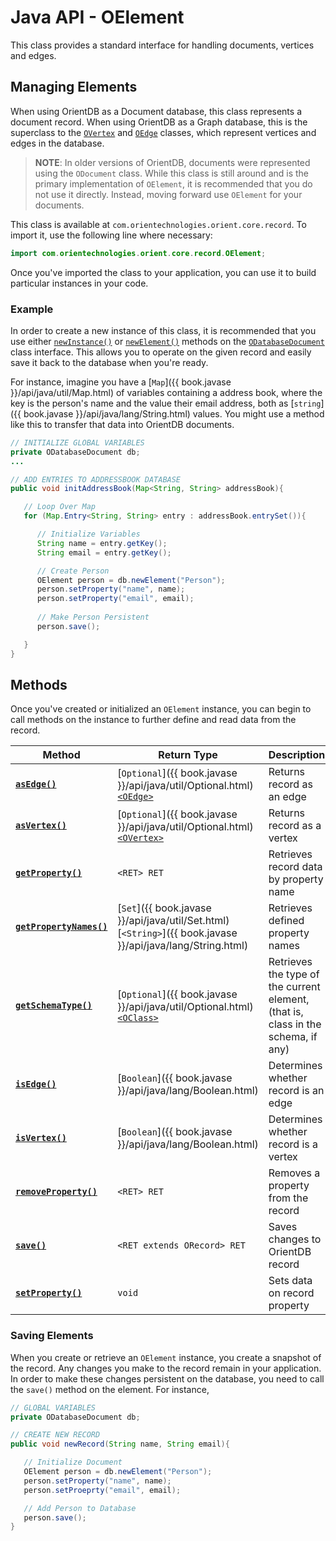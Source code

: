 
# Java API - OElement

This class provides a standard interface for handling documents, vertices and edges.


## Managing Elements

When using OrientDB as a Document database, this class represents a document record.  When using OrientDB as a Graph database, this is the superclass to the [`OVertex`](OVertex.md) and [`OEdge`](OEdge.md) classes, which represent vertices and edges in the database.

>**NOTE**: In older versions of OrientDB, documents were represented using the `ODocument` class.  While this class is still around and is the primary implementation of `OElement`, it is recommended that you do not use it directly.  Instead, moving forward use `OElement` for your documents.

This class is available at `com.orientechnologies.orient.core.record`.  To import it, use the following line where necessary:

```java
import com.orientechnologies.orient.core.record.OElement;
```

Once you've imported the class to your application, you can use it to build particular instances in your code.

### Example

In order to create a new instance of this class, it is recommended that you use either [`newInstance()`](ODatabaseDocument/newInstance.md) or [`newElement()`](ODatabaseDocument/newElement.md) methods on the [`ODatabaseDocument`](ODatabaseDocument.md) class interface.  This allows you to operate on the given record and easily save it back to the database when you're ready. 

For instance, imagine you have a [`Map`]({{ book.javase }}/api/java/util/Map.html) of variables containing a address book, where the key is the person's name and the value their email address, both as [`string`]({{ book.javase }}/api/java/lang/String.html) values.  You might use a method like this to transfer that data into OrientDB documents.

```java
// INITIALIZE GLOBAL VARIABLES
private ODatabaseDocument db;
...

// ADD ENTRIES TO ADDRESSBOOK DATABASE
public void initAddressBook(Map<String, String> addressBook){

   // Loop Over Map
   for (Map.Entry<String, String> entry : addressBook.entrySet()){

      // Initialize Variables
	  String name = entry.getKey();
	  String email = entry.getKey();

	  // Create Person 
	  OElement person = db.newElement("Person");
	  person.setProperty("name", name);
	  person.setProperty("email", email);
	  
	  // Make Person Persistent
	  person.save();

   }
}
```

## Methods

Once you've created or initialized an `OElement` instance, you can begin to call methods on the instance to further define and read data from the record.

| Method | Return Type | Description |
|---|---|---|
| [**`asEdge()`**](OElement/asEdge.md) | [`Optional`]({{ book.javase }}/api/java/util/Optional.html)[`<OEdge>`](OEdge.md) | Returns record as an edge | 
| [**`asVertex()`**](OElement/asVertex.md) | [`Optional`]({{ book.javase }}/api/java/util/Optional.html)[`<OVertex>`](OVertex.md) | Returns record as a vertex |
| [**`getProperty()`**](OElement/getProperty.md) | `<RET> RET` | Retrieves record data by property name |
| [**`getPropertyNames()`**](OElement/getPropertyNames.md) | [`Set`]({{ book.javase }}/api/java/util/Set.html)[`<String>`]({{ book.javase }}/api/java/lang/String.html) | Retrieves defined property names |
| [**`getSchemaType()`**](OElement/getSchemaType.md) | [`Optional`]({{ book.javase }}/api/java/util/Optional.html)[`<OClass>`](OClass.md) | Retrieves the type of the current element, (that is, class in the schema, if any) |
| [**`isEdge()`**](OElement/isEdge.md) | [`Boolean`]({{ book.javase }}/api/java/lang/Boolean.html) | Determines whether record is an edge |
| [**`isVertex()`**](OElement/isVertex.md) | [`Boolean`]({{ book.javase }}/api/java/lang/Boolean.html) | Determines whether record is a vertex |
| [**`removeProperty()`**](OElement/removeProperty.md) | `<RET> RET` | Removes a property from the record |
| [**`save()`**](#saving-elements) | `<RET extends ORecord> RET` | Saves changes to OrientDB record |
| [**`setProperty()`**](OElement/setProperty.md) | `void` | Sets data on record property |

### Saving Elements

When you create or retrieve an `OElement` instance, you create a snapshot of the record.  Any changes you make to the record remain in your application.  In order to make these changes persistent on the database, you need to call the `save()` method on the element.  For instance,

```java
// GLOBAL VARIABLES
private ODatabaseDocument db;

// CREATE NEW RECORD
public void newRecord(String name, String email){

   // Initialize Document
   OElement person = db.newElement("Person");
   person.setProperty("name", name);
   person.setProeprty("email", email);

   // Add Person to Database
   person.save();
}
```

